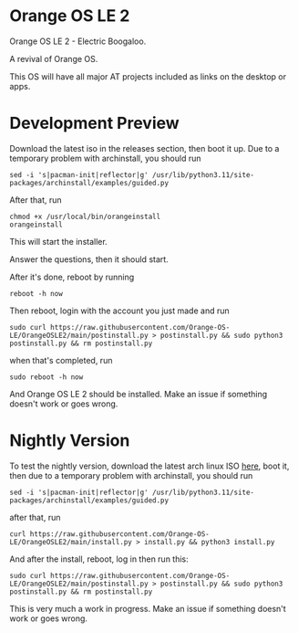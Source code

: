 # Orange OS LE 2
Orange OS LE 2 - Electric Boogaloo.

A revival of Orange OS.

This OS will have all major AT projects included as links on the desktop or apps.

# Development Preview

Download the latest iso in the releases section, then boot it up. 
Due to a temporary problem with archinstall, you should run
```
sed -i 's|pacman-init|reflector|g' /usr/lib/python3.11/site-packages/archinstall/examples/guided.py
```
After that, run
```
chmod +x /usr/local/bin/orangeinstall
orangeinstall
```

This will start the installer.

Answer the questions, then it should start.

After it's done, reboot by running 
```
reboot -h now
```
Then reboot, login with the account you just made and run
```
sudo curl https://raw.githubusercontent.com/Orange-OS-LE/OrangeOSLE2/main/postinstall.py > postinstall.py && sudo python3 postinstall.py && rm postinstall.py
```
when that's completed, run
```
sudo reboot -h now
```
And Orange OS LE 2 should be installed. Make an issue if something doesn't work or goes wrong.

# Nightly Version

To test the nightly version, download the latest arch linux ISO [here](https://archlinux.org/download/), boot it, then
due to a temporary problem with archinstall, you should run
```
sed -i 's|pacman-init|reflector|g' /usr/lib/python3.11/site-packages/archinstall/examples/guided.py
```
after that, run
```
curl https://raw.githubusercontent.com/Orange-OS-LE/OrangeOSLE2/main/install.py > install.py && python3 install.py
```
And after the install, reboot, log in then run this: 
```
sudo curl https://raw.githubusercontent.com/Orange-OS-LE/OrangeOSLE2/main/postinstall.py > postinstall.py && sudo python3 postinstall.py && rm postinstall.py
```
This is very much a work in progress. Make an issue if something doesn't work or goes wrong.
